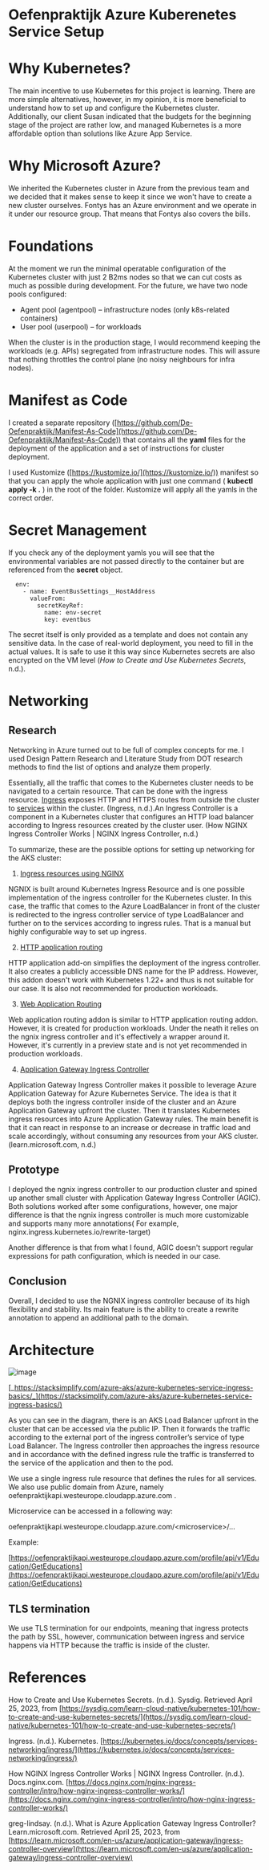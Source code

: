 # Oefenpraktijk Azure Kuberenetes Service Setup

# Why Kubernetes?

The main incentive to use Kubernetes for this project is learning. There are more simple alternatives, however, in my opinion, it is more beneficial to understand how to set up and configure the Kubernetes cluster. Additionally, our client Susan indicated that the budgets for the beginning stage of the project are rather low, and managed Kubernetes is a more affordable option than solutions like Azure App Service.

# Why Microsoft Azure?

We inherited the Kubernetes cluster in Azure from the previous team and we decided that it makes sense to keep it since we won't have to create a new cluster ourselves. Fontys has an Azure environment and we operate in it under our resource group. That means that Fontys also covers the bills.

# Foundations

At the moment we run the minimal operatable configuration of the Kubernetes cluster with just 2 B2ms nodes so that we can cut costs as much as possible during development. For the future, we have two node pools configured:

- Agent pool (agentpool) – infrastructure nodes (only k8s-related containers)
- User pool (userpool) – for workloads

When the cluster is in the production stage, I would recommend keeping the workloads (e.g. APIs) segregated from infrastructure nodes. This will assure that nothing throttles the control plane (no noisy neighbours for infra nodes).

# Manifest as Code

I created a separate repository ([https://github.com/De-Oefenpraktijk/Manifest-As-Code](https://github.com/De-Oefenpraktijk/Manifest-As-Code)) that contains all the **yaml** files for the deployment of the application and a set of instructions for cluster deployment.

I used Kustomize ([https://kustomize.io/](https://kustomize.io/)) manifest so that you can apply the whole application with just one command ( **kubectl apply -k .** ) in the root of the folder. Kustomize will apply all the yamls in the correct order.

# Secret Management

If you check any of the deployment yamls you will see that the environmental variables are not passed directly to the container but are referenced from the **secret** object.

      env:
        - name: EventBusSettings__HostAddress
          valueFrom:
            secretKeyRef:
              name: env-secret
              key: eventbus

The secret itself is only provided as a template and does not contain any sensitive data. In the case of real-world deployment, you need to fill in the actual values. It is safe to use it this way since Kubernetes secrets are also encrypted on the VM level  (_How to Create and Use Kubernetes Secrets_, n.d.).

# Networking

## Research

Networking in Azure turned out to be full of complex concepts for me. I used Design Pattern Research and Literature Study from DOT research methods to find the list of options and analyze them properly.

Essentially, all the traffic that comes to the Kubernetes cluster needs to be navigated to a certain resource. That can be done with the ingress resource. [Ingress](https://kubernetes.io/docs/reference/generated/kubernetes-api/v1.27/#ingress-v1-networking-k8s-io) exposes HTTP and HTTPS routes from outside the cluster to [services](https://kubernetes.io/docs/concepts/services-networking/service/) within the cluster. (Ingress, n.d.).An Ingress Controller is a component in a Kubernetes cluster that configures an HTTP load balancer according to Ingress resources created by the cluster user. (How NGINX Ingress Controller Works | NGINX Ingress Controller, n.d.)

To summarize, these are the possible options for setting up networking for the AKS cluster:

1. [Ingress resources using NGINX](https://learn.microsoft.com/en-us/azure/aks/ingress-basic)

NGNIX is built around Kubernetes Ingress Resource and is one possible implementation of the ingress controller for the Kubernetes cluster. In this case, the traffic that comes to the Azure LoadBalancer in front of the cluster is redirected to the ingress controller service of type LoadBalancer and further on to the services according to ingress rules. That is a manual but highly configurable way to set up ingress.

2. [HTTP application routing](https://learn.microsoft.com/en-us/azure/aks/http-application-routing)

HTTP application add-on simplifies the deployment of the ingress controller. It also creates a publicly accessible DNS name for the IP address. However, this addon doesn't work with Kubernetes 1.22+ and thus is not suitable for our case. It is also not recommended for production workloads.

3. [Web Application Routing](https://learn.microsoft.com/en-us/azure/aks/web-app-routing)

Web application routing addon is similar to HTTP application routing addon. However, it is created for production workloads. Under the neath it relies on the ngnix ingress controller and it's effectively a wrapper around it. However, it's currently in a preview state and is not yet recommended in production workloads.

4. [Application Gateway Ingress Controller](https://learn.microsoft.com/en-us/azure/application-gateway/ingress-controller-overview)

Application Gateway Ingress Controller makes it possible to leverage Azure Application Gateway for Azure Kubernetes Service. The idea is that it deploys both the ingress controller inside of the cluster and an Azure Application Gateway upfront the cluster. Then it translates Kubernetes ingress resources into Azure Application Gateway rules. The main benefit is that it can react in response to an increase or decrease in traffic load and scale accordingly, without consuming any resources from your AKS cluster.(learn.microsoft.com, n.d.)

## Prototype

I deployed the ngnix ingress controller to our production cluster and spined up another small cluster with Application Gateway Ingress Controller (AGIC). Both solutions worked after some configurations, however, one major difference is that the ngnix ingress controller is much more customizable and supports many more annotations( For example, nginx.ingress.kubernetes.io/rewrite-target)

Another difference is that from what I found, AGIC doesn't support regular expressions for path configuration, which is needed in our case.

## Conclusion

Overall, I decided to use the NGNIX ingress controller because of its high flexibility and stability. Its main feature is the ability to create a rewrite annotation to append an additional path to the domain.

# Architecture

![image](https://www.stacksimplify.com/course-images/azure-aks-ingress-basic.png)

[_https://stacksimplify.com/azure-aks/azure-kubernetes-service-ingress-basics/_](https://stacksimplify.com/azure-aks/azure-kubernetes-service-ingress-basics/)

As you can see in the diagram, there is an AKS Load Balancer upfront in the cluster that can be accessed via the public IP. Then it forwards the traffic according to the external port of the ingress controller’s service of type Load Balancer. The Ingress controller then approaches the ingress resource and in accordance with the defined ingress rule the traffic is transferred to the service of the application and then to the pod. 

We use a single ingress rule resource that defines the rules for all services. We also use public domain from Azure, namely oefenpraktijkapi.westeurope.cloudapp.azure.com . 


Microservice can be accessed in a following way:

oefenpraktijkapi.westeurope.cloudapp.azure.com/\<microservice\>/…

Example:

[https://oefenpraktijkapi.westeurope.cloudapp.azure.com/profile/api/v1/Education/GetEducations](https://oefenpraktijkapi.westeurope.cloudapp.azure.com/profile/api/v1/Education/GetEducations)

## TLS termination

We use TLS termination for our endpoints, meaning that ingress protects the path by SSL, however, communication between ingress and service happens via HTTP because the traffic is inside of the cluster. 

# References

How to Create and Use Kubernetes Secrets. (n.d.). Sysdig. Retrieved April 25, 2023, from [https://sysdig.com/learn-cloud-native/kubernetes-101/how-to-create-and-use-kubernetes-secrets/](https://sysdig.com/learn-cloud-native/kubernetes-101/how-to-create-and-use-kubernetes-secrets/)

Ingress. (n.d.). Kubernetes. [https://kubernetes.io/docs/concepts/services-networking/ingress/](https://kubernetes.io/docs/concepts/services-networking/ingress/)

How NGINX Ingress Controller Works | NGINX Ingress Controller. (n.d.). Docs.nginx.com. [https://docs.nginx.com/nginx-ingress-controller/intro/how-nginx-ingress-controller-works/](https://docs.nginx.com/nginx-ingress-controller/intro/how-nginx-ingress-controller-works/)

greg-lindsay. (n.d.). What is Azure Application Gateway Ingress Controller? Learn.microsoft.com. Retrieved April 25, 2023, from [https://learn.microsoft.com/en-us/azure/application-gateway/ingress-controller-overview](https://learn.microsoft.com/en-us/azure/application-gateway/ingress-controller-overview)
